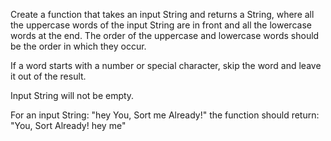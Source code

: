 Create a function that takes an input String and returns a String, where all the uppercase words of the input String are in front and all the lowercase words at the end.
The order of the uppercase and lowercase words should be the order in which they occur.

If a word starts with a number or special character, skip the word and leave it out of the result. 

Input String will not be empty.

For an input String: "hey You, Sort me Already!" 
the function should return: "You, Sort Already! hey me"

